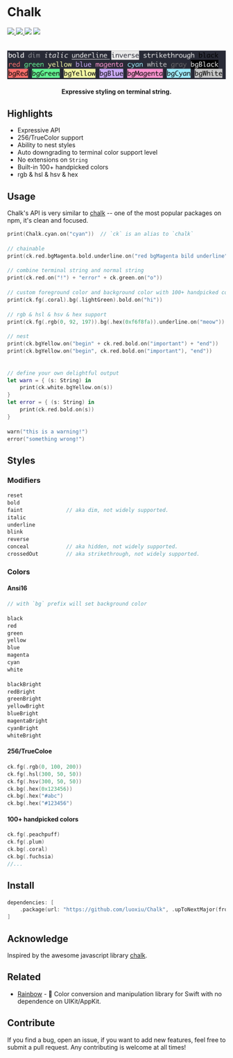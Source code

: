 # Chalk

<div>
<a href="https://travis-ci.org/luoxiu/Chalk">
  <img src="https://travis-ci.org/luoxiu/Chalk.svg?branch=master">
</a>
<a href="https://github.com/luoxiu/Chalk/releases">
  <img src="https://img.shields.io/github/tag/luoxiu/Chalk.svg">
</a>
<img src="https://img.shields.io/badge/platform-iOS%20%7C%20macOS%20%7C%20watchOS%20%7C%20tvOS%20%7C%20Linux-lightgrey.svg">
<img src="https://img.shields.io/github/license/luoxiu/Chalk.svg">
</div>
<br>
<br>
<div align="center">
    <img src="chalk.jpg">
    <br>
    <br>
    <strong>Expressive styling on terminal string.</strong>
</div>

## Highlights

- Expressive API
- 256/TrueColor support
- Ability to nest styles
- Auto downgrading to terminal color support level
- No extensions on `String`
- Built-in 100+ handpicked colors
- rgb & hsl & hsv & hex

## Usage

Chalk's API is very similar to [chalk](https://github.com/chalk/chalk) -- one of the most popular packages on npm, it's clean and focused.


```swift
print(Chalk.cyan.on("cyan"))  // `ck` is an alias to `chalk`

// chainable
print(ck.red.bgMagenta.bold.underline.on("red bgMagenta bild underline"))

// combine terminal string and normal string
print(ck.red.on("!") + "error" + ck.green.on("o"))

// custom foreground color and background color with 100+ handpicked colors
print(ck.fg(.coral).bg(.lightGreen).bold.on("hi"))

// rgb & hsl & hsv & hex support
print(ck.fg(.rgb(0, 92, 197)).bg(.hex(0xf6f8fa)).underline.on("meow"))

// nest
print(ck.bgYellow.on("begin" + ck.red.bold.on("important") + "end"))
print(ck.bgYellow.on("begin", ck.red.bold.on("important"), "end"))


// define your own delightful output
let warn = { (s: String) in
    print(ck.white.bgYellow.on(s))
}
let error = { (s: String) in
    print(ck.red.bold.on(s))
}

warn("this is a warning!")
error("something wrong!")
```

## Styles

### Modifiers

```swift
reset
bold
faint              // aka dim, not widely supported.
italic
underline
blink
reverse
conceal            // aka hidden, not widely supported.
crossedOut         // aka strikethrough, not widely supported.
```

### Colors

#### Ansi16

```swift
// with `bg` prefix will set background color

black
red
green
yellow
blue
magenta
cyan
white

blackBright
redBright
greenBright
yellowBright
blueBright
magentaBright
cyanBright
whiteBright
```

#### 256/TrueColoe

```swift
ck.fg(.rgb(0, 100, 200))
ck.fg(.hsl(300, 50, 50))
ck.fg(.hsv(300, 50, 50))
ck.bg(.hex(0x123456))
ck.bg(.hex("#abc")
ck.bg(.hex("#123456")
```

#### 100+ handpicked colors

```swift
ck.fg(.peachpuff)
ck.fg(.plum)
ck.bg(.coral)
ck.bg(.fuchsia)
//...
```

## Install

```swift
dependencies: [
    .package(url: "https://github.com/luoxiu/Chalk", .upToNextMajor(from: "0.0.1"))
]
```


## Acknowledge

Inspired by the awesome javascript library [chalk](https://github.com/chalk/chalk).

## Related

- [Rainbow](https://github.com/luoxiu/Rainbow) - 🌈 Color conversion and manipulation library for Swift with no dependence on UIKit/AppKit.

## Contribute

If you find a bug, open an issue, if you want to add new features, feel free to submit a pull request. Any contributing is welcome at all times!
